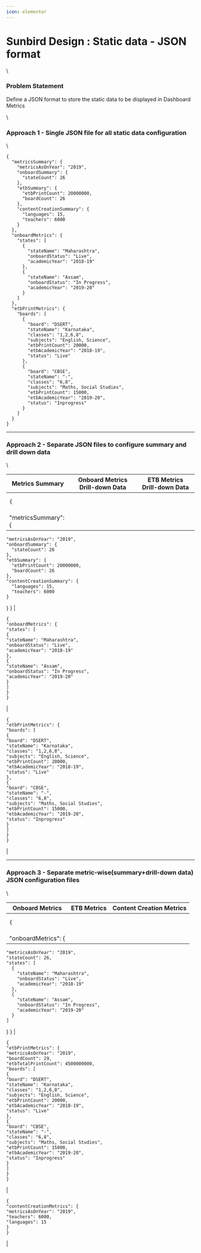 ```yaml
---
icon: elementor
---
```


# Sunbird Design : Static data - JSON format

\\

### **Problem Statement** <a href="#staticdata-jsonformat-problemstatement" id="staticdata-jsonformat-problemstatement"></a>

Define a JSON format to store the static data to be displayed in Dashboard Metrics

\\

### **Approach 1** - Single JSON file for all static data configuration <a href="#staticdata-jsonformat-approach1-singlejsonfileforallstaticdataconfiguration" id="staticdata-jsonformat-approach1-singlejsonfileforallstaticdataconfiguration"></a>

\\

```
{
  "metricsSummary": {
    "metricsAsOnYear": "2019",
    "onboardSummary": {
      "stateCount": 26
    },
    "etbSummary": {
      "etbPrintCount": 20000000,
      "boardCount": 26
    },
    "contentCreationSummary": {
      "languages": 15,
      "teachers": 6000
    }
  },
  "onboardMetrics": {
    "states": [
      {
        "stateName": "Maharashtra",
        "onboardStatus": "Live",
        "academicYear": "2018-19"
      },
      {
        "stateName": "Assam",
        "onboardStatus": "In Progress",
        "academicYear": "2019-20"
      }
    ]
  },
  "etbPrintMetrics": {
    "boards": [
      {
        "board": "DSERT",
        "stateName": "Karnataka",
        "classes": "1,2,6,8",
        "subjects": "English, Science",
        "etbPrintCount": 20000,
        "etbAcademicYear": "2018-19",
        "status": "Live"
      },
      {
        "board": "CBSE",
        "stateName": "-",
        "classes": "6,8",
        "subjects": "Maths, Social Studies",
        "etbPrintCount": 15000,
        "etbAcademicYear": "2019-20",
        "status": "Inprogress"
      }
    ]
  }
}
```

***

### **Approach 2** - Separate JSON files to configure summary and drill down data <a href="#staticdata-jsonformat-approach2-separatejsonfilestoconfiguresummaryanddrilldowndata" id="staticdata-jsonformat-approach2-separatejsonfilestoconfiguresummaryanddrilldowndata"></a>

\\

| **Metrics Summary**        | **Onboard Metrics Drill-down Data** | **ETB Metrics Drill-down Data** |
| -------------------------- | ----------------------------------- | ------------------------------- |
| <pre><code>{
</code></pre> |                                     |                                 |
| "metricsSummary": {        |                                     |                                 |

```
"metricsAsOnYear": "2019",
"onboardSummary": {
  "stateCount": 26
},
"etbSummary": {
  "etbPrintCount": 20000000,
  "boardCount": 26
},
"contentCreationSummary": {
  "languages": 15,
  "teachers": 6000
}
```

} } |

```
{
"onboardMetrics": {
"states": [
{
"stateName": "Maharashtra",
"onboardStatus": "Live",
"academicYear": "2018-19"
},
{
"stateName": "Assam",
"onboardStatus": "In Progress",
"academicYear": "2019-20"
}
]
}
}
```

|

```
{
"etbPrintMetrics": {
"boards": [
{
"board": "DSERT",
"stateName": "Karnataka",
"classes": "1,2,6,8",
"subjects": "English, Science",
"etbPrintCount": 20000,
"etbAcademicYear": "2018-19",
"status": "Live"
},
{
"board": "CBSE",
"stateName": "-",
"classes": "6,8",
"subjects": "Maths, Social Studies",
"etbPrintCount": 15000,
"etbAcademicYear": "2019-20",
"status": "Inprogress"
}
]
}
}
```

|

***

### **Approach 3** - Separate metric-wise(summary+drill-down data) JSON configuration files <a href="#staticdata-jsonformat-approach3-separatemetric-wise-summarydrill-downdata-jsonconfigurationfiles" id="staticdata-jsonformat-approach3-separatemetric-wise-summarydrill-downdata-jsonconfigurationfiles"></a>

\\

| **Onboard Metrics**        | **ETB Metrics** | **Content Creation Metrics** |
| -------------------------- | --------------- | ---------------------------- |
| <pre><code>{
</code></pre> |                 |                              |
| "onboardMetrics": {        |                 |                              |

```
"metricsAsOnYear": "2019",
"stateCount": 26,
"states": [
  {
    "stateName": "Maharashtra",
    "onboardStatus": "Live",
    "academicYear": "2018-19"
  },
  {
    "stateName": "Assam",
    "onboardStatus": "In Progress",
    "academicYear": "2019-20"
  }
]
```

} } |

```
{
"etbPrintMetrics": {
"metricsAsOnYear": "2019",
"boardCount": 29,
"etbTotalPrintCount": 4500000000,
"boards": [
{
"board": "DSERT",
"stateName": "Karnataka",
"classes": "1,2,6,8",
"subjects": "English, Science",
"etbPrintCount": 20000,
"etbAcademicYear": "2018-19",
"status": "Live"
},
{
"board": "CBSE",
"stateName": "-",
"classes": "6,8",
"subjects": "Maths, Social Studies",
"etbPrintCount": 15000,
"etbAcademicYear": "2019-20",
"status": "Inprogress"
}
]
}
}
```

|

```
{
"contentCreationMetrics": {
"metricsAsOnYear": "2019",
"teachers": 6000,
"languages": 15
}
}
```

|
